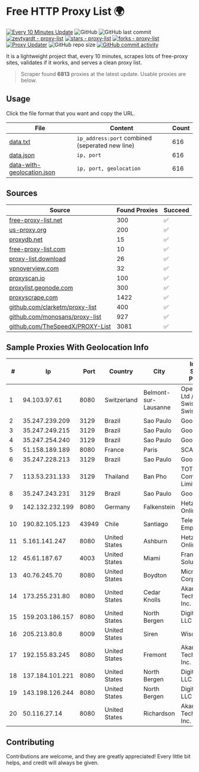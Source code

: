 
# Free HTTP Proxy List 🌍

[![Every 10 Minutes Update](https://github.com/mertguvencli/http-proxy-list/actions/workflows/main.yml/badge.svg?branch=main)](https://github.com/mertguvencli/http-proxy-list/actions/workflows/main.yml)
![GitHub](https://img.shields.io/github/license/mertguvencli/http-proxy-list)
![GitHub last commit](https://img.shields.io/github/last-commit/mertguvencli/http-proxy-list)
[![zevtyardt - proxy-list](https://img.shields.io/static/v1?label=zevtyardt&message=proxy-list&color=blue&logo=github)](https://github.com/zevtyardt/proxy-list "Go to GitHub repo")
[![stars - proxy-list](https://img.shields.io/github/stars/zevtyardt/proxy-list?style=social)](https://github.com/zevtyardt/proxy-list)
[![forks - proxy-list](https://img.shields.io/github/forks/zevtyardt/proxy-list?style=social)](https://github.com/zevtyardt/proxy-list)
[![Proxy Updater](https://github.com/zevtyardt/proxy-list/workflows/Proxy%20Updater/badge.svg)](https://github.com/zevtyardt/proxy-list/actions?query=workflow:"Proxy+Updater")
![GitHub repo size](https://img.shields.io/github/repo-size/zevtyardt/proxy-list)
[![GitHub commit activity](https://img.shields.io/github/commit-activity/m/zevtyardt/proxy-list?logo=commits)](https://github.com/zevtyardt/proxy-list/commits/main)

It is a lightweight project that, every 10 minutes, scrapes lots of free-proxy sites, validates if it works, and serves a clean proxy list.

> Scraper found **6813** proxies at the latest update. Usable proxies are below.

## Usage

Click the file format that you want and copy the URL.

|File|Content|Count|
|----|-------|-----|
|[data.txt](https://raw.githubusercontent.com/mertguvencli/http-proxy-list/main/proxy-list/data.txt)|`ip_address:port` combined (seperated new line)|616|
|[data.json](https://raw.githubusercontent.com/mertguvencli/http-proxy-list/main/proxy-list/data.json)|`ip, port`|616|
|[data-with-geolocation.json](https://raw.githubusercontent.com/mertguvencli/http-proxy-list/main/proxy-list/data-with-geolocation.json)|`ip, port, geolocation`|616|

## Sources

|Source|Found Proxies|Succeed|
|------|-------------|-------|
|[free-proxy-list.net](https://free-proxy-list.net)|300|✅|
|[us-proxy.org](https://www.us-proxy.org)|200|✅|
|[proxydb.net](http://proxydb.net)|15|✅|
|[free-proxy-list.com](https://free-proxy-list.com/?page=&port=&type%5B%5D=http&type%5B%5D=https&up_time=0&search=Search)|10|✅|
|[proxy-list.download](https://www.proxy-list.download/HTTP)|26|✅|
|[vpnoverview.com](https://vpnoverview.com/privacy/anonymous-browsing/free-proxy-servers)|32|✅|
|[proxyscan.io](https://www.proxyscan.io)|100|✅|
|[proxylist.geonode.com](https://proxylist.geonode.com/api/proxy-list?limit=300&page=1&sort_by=lastChecked&sort_type=desc&protocols=http,https)|300|✅|
|[proxyscrape.com](https://api.proxyscrape.com/v2/?request=displayproxies&protocol=http&timeout=10000&country=all&ssl=all&anonymity=all)|1422|✅|
|[github.com/clarketm/proxy-list](https://raw.githubusercontent.com/clarketm/proxy-list/master/proxy-list-raw.txt)|400|✅|
|[github.com/monosans/proxy-list](https://raw.githubusercontent.com/monosans/proxy-list/main/proxies/http.txt)|927|✅|
|[github.com/TheSpeedX/PROXY-List](https://raw.githubusercontent.com/TheSpeedX/PROXY-List/master/http.txt)|3081|✅|


## Sample Proxies With Geolocation Info

|#|Ip|Port|Country|City|Internet Service Provider|
|-|--|----|-------|----|-------------------------|
|1|94.103.97.61|8080|Switzerland|Belmont-sur-Lausanne|OpenBusiness Ltd / SwissCenter / SwissLink|
|2|35.247.239.209|3129|Brazil|Sao Paulo|Google LLC|
|3|35.247.249.215|3129|Brazil|Sao Paulo|Google LLC|
|4|35.247.254.240|3129|Brazil|Sao Paulo|Google LLC|
|5|51.158.189.189|8080|France|Paris|SCALEWAY|
|6|35.247.228.213|3129|Brazil|Sao Paulo|Google LLC|
|7|113.53.231.133|3129|Thailand|Ban Pho|TOT Public Company Limited|
|8|35.247.243.231|3129|Brazil|Sao Paulo|Google LLC|
|9|142.132.232.199|8080|Germany|Falkenstein|Hetzner Online GmbH|
|10|190.82.105.123|43949|Chile|Santiago|Telefonica Empresas|
|11|5.161.141.247|8080|United States|Ashburn|Hetzner Online GmbH|
|12|45.61.187.67|4003|United States|Miami|FranTech Solutions|
|13|40.76.245.70|8080|United States|Boydton|Microsoft Corporation|
|14|173.255.231.80|8080|United States|Cedar Knolls|Akamai Technologies, Inc.|
|15|159.203.186.157|8080|United States|North Bergen|DigitalOcean, LLC|
|16|205.213.80.8|8009|United States|Siren|WiscNet|
|17|192.155.83.245|8080|United States|Fremont|Akamai Technologies, Inc.|
|18|137.184.101.221|8080|United States|North Bergen|DigitalOcean, LLC|
|19|143.198.126.244|8080|United States|North Bergen|DigitalOcean, LLC|
|20|50.116.27.14|8080|United States|Richardson|Akamai Technologies, Inc.|



## Contributing

Contributions are welcome, and they are greatly appreciated! Every
little bit helps, and credit will always be given.

